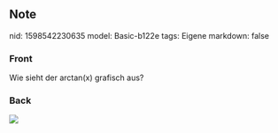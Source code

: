 ## Note
nid: 1598542230635
model: Basic-b122e
tags: Eigene
markdown: false

### Front
Wie sieht der arctan(x) grafisch aus?

### Back
<img src="1280px-Arctangent_Arccotangent.svg.png">
